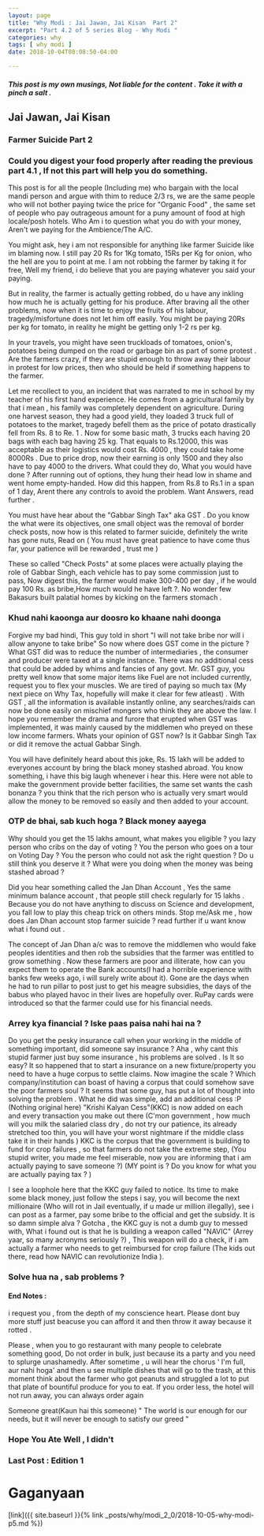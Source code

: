```yaml
---
layout: page
title: "Why Modi : Jai Jawan, Jai Kisan  Part 2"
excerpt: "Part 4.2 of 5 series Blog - Why Modi "
categories: why
tags: [ why modi ]
date: 2018-10-04T08:08:50-04:00

---
```


##### This post is my own musings, Not liable for the content . Take it with a pinch a salt .



## Jai Jawan, Jai Kisan

### Farmer Suicide Part 2

### Could you digest your food properly after reading the previous part 4.1 , If not this part will help you do something.

This post is for all the people (Including me) who bargain with the local mandi person and argue with thim to reduce 2/3 rs, we are the same people who will not bother paying twice the price for "Organic Food" , the same set of people who pay outrageous amount for a puny amount of food at high locale/posh hotels.  Who Am i to question what you do with your money, Aren't we paying for the Ambience/The A/C.

You might ask, hey i am not responsible for anything like farmer Suicide like im blaming now. I still pay 20 Rs for 1Kg tomato, 15Rs per Kg for onion, who the hell are you to point at me. I am not robbing the farmer by taking it for free, Well my friend, i do believe that you are paying whatever you said your paying.

But in reality, the farmer is actually getting robbed, do u have any inkling how much he is actually getting for his produce. After braving all the other problems, now when it is time to enjoy the fruits of his labour, tragedy/misfortune does not let him off easily.  You might be paying 20Rs per kg for tomato, in reality he might be getting only 1-2 rs per kg.

In your travels, you might have seen truckloads of tomatoes, onion's, potatoes being dumped on the road or garbage bin as part of some protest . Are the farmers crazy, if they are stupid enough to throw away their labour in protest for low prices, then who should be held  if something happens to the farmer.

Let me recollect to you, an incident that was narrated to me in school by my teacher of his first hand experience. He comes from a agricultural family by that i mean , his family was completely dependent on agriculture. During one harvest season, they had a good yield, they loaded 3 truck full of potatoes to the market, tragedy befell them as the price of potato drastically fell from Rs. 8 to Re. 1 .
Now for some basic math, 3 trucks each having 20 bags with each bag having 25 kg. That equals to Rs.12000, this was acceptable as their logistics would cost Rs. 4000 , they could take home 8000Rs . Due to price drop, now their earning is only 1500 and they also have to pay 4000 to the drivers. What could they do, What you would have done ? After running out of options, they hung their head low in shame and went home empty-handed.
How did this happen, from Rs.8 to Rs.1 in a span of 1 day, Arent there any controls to avoid the problem. Want Answers, read further .

You must have hear about the "Gabbar Singh Tax" aka GST . Do you know the what were its objectives, one small object was the removal of border check posts, now how is this related to farmer suicide, definitely the write has gone nuts,  Read on ( You must have great patience to have come thus far, your patience will be rewarded , trust me )

These so called "Check Posts" at some places were actually playing the role of Gabbar Singh, each vehicle has to pay some commission just to pass, Now digest this, the farmer would make 300-400 per day , if he would pay 100 Rs. as bribe,How much would he have left ?. No wonder few Bakasurs built palatial homes by kicking on the farmers stomach .

### Khud nahi kaoonga aur doosro ko khaane nahi doonga
Forgive my bad hindi, This guy told in short "I will not take bribe nor will i allow anyone to take bribe"
So now where does GST come in the picture ? What GST did was to reduce the number of intermediaries , the consumer and producer were taxed at a single instance. There was no additional cess that could be added by whims and fancies of any govt.  Mr. GST guy, you pretty well know that some major items like Fuel are not included currently, request you to flex your muscles. We are tired of paying so much tax (My next piece on Why Tax, hopefully will make it clear for few atleast) . With GST , all the information is available instantly online, any searches/raids can now be done easily on mischief mongers who think they are above the law.  I hope you remember the drama and furore that erupted when GST was implemented, it was mainly caused by the middlemen who preyed on these low income farmers.
Whats your opinion of GST now? Is it Gabbar Singh Tax or did it remove the actual Gabbar Singh.

You will have definitely heard about this joke, Rs. 15 lakh will be added to everyones account by bring the black money stashed abroad. You know something, i have this big laugh whenever i hear this. Here were not able to make the government provide better facilities, the same set wants the cash bonanza ? you think that the rich person who is actually very smart would allow the money to be removed so easily and then added to your account.

### OTP de bhai, sab kuch hoga ? Black money aayega
 Why should you get the 15 lakhs amount, what makes you eligible ? you lazy person who cribs on the day of voting ? You the person who goes on a tour on Voting Day ? You the person who could not ask the right question ? Do u still think you deserve it ? What were you doing when the money was being stashed abroad ?

Did you hear something called the Jan Dhan Account , Yes the same minimum balance account , that people still check regularly for 15 lakhs . Because you do not have anything to discuss on Science and development, you fall low to play this cheap trick on others minds.  Stop me/Ask me , how does Jan Dhan account stop farmer suicide ? read further if u want know what i found out .

The concept of Jan Dhan a/c was to remove the middlemen who would fake peoples identities and then rob the subsidies that the farmer was entitled to grow something . Now these farmers are poor and illiterate, how can you expect them to operate the Bank accounts(I had a horrible experience with banks few weeks ago, i will surely write about it). Gone are the days when he had to run pillar to post just to get his meagre subsidies, the days of the babus who played havoc in their lives are hopefully over. RuPay cards were introduced so that the farmer could use for his financial needs.

### Arrey kya financial ? Iske paas paisa nahi hai na ?  

Do you get the pesky insurance call when your working in the middle of something important, did someone say insurance ? Aha , why cant this stupid farmer just buy some insurance , his problems are solved . Is It so easy? It so happened that to start a insurance on a new fixture/property you need to have a huge corpus to settle claims. Now imagine the scale ? Which company/institution can boast of having a corpus that could somehow save the poor farmers soul ?  It seems that some guy, has put a lot of thought into solving the problem . What he did was simple, add an additional cess :P (Nothing original here)
"Krishi Kalyan Cess"(KKC) is now added on each and every transaction you make out there (C'mon government , how much will you milk the salaried class dry , do not try our patience, its already stretched too thin, you will have your worst nightmare if the middle class take it in their hands )
KKC is the corpus that the government is building to fund for crop failures , so that farmers do not take the extreme step, (You stupid writer, you made me feel miserable, now you are informing that i am actually paying to save someone ?) (MY point is ? Do you know for what you are actually paying tax ? )

I see a loophole here that the KKC guy failed to notice. Its time to make some black money, just follow the steps i say, you will become the next millionaire (Who will rot in Jail eventually, if u made ur million illegally), see i can post as a farmer, pay some bribe to the official and get the subsidy. It is so damn simple alva ? Gotcha , the KKC guy is not a dumb guy to messed with, What i found out is that he is building a weapon called "NAVIC" (Arrey yaar, so many acronyms seriously ?) , This weapon will do a check, if i am actually a farmer who needs to get reimbursed for crop failure (The kids out there, read how NAVIC can revolutionize India ).

### Solve hua na , sab problems ?

#### End Notes :
 i request you , from the depth of my conscience heart. Please dont buy more stuff just beacuse you can afford it and then throw it away because it rotted .

Please , when you to go restaurant with many people to celebrate something good, Do not order in bulk, just because its a party  and you need to splurge unashamedly.  After sometime , u will hear the chorus ' I'm full, aur nahi hoga' and then u see multiple dishes that will go to the trash, at this moment think about the farmer who got peanuts and struggled a lot to put that plate of bountiful produce for you to eat.
If you order less, the hotel will not run away, you can always order again

Someone great(Kaun hai this someone) " The world is our enough for our needs, but it will never be enough to satisfy our greed "

### Hope You Ate Well  , I didn't


### Last Post : Edition 1

# Gaganyaan

[link]({{ site.baseurl }}{% link _posts/why/modi_2_0/2018-10-05-why-modi-p5.md %})
